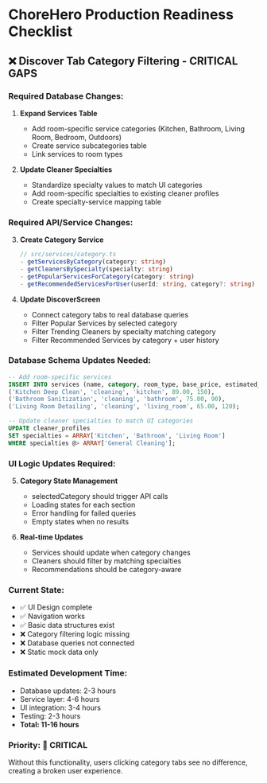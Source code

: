 # ChoreHero Production Readiness Checklist

## ❌ Discover Tab Category Filtering - CRITICAL GAPS

### Required Database Changes:
1. **Expand Services Table**
   - Add room-specific service categories (Kitchen, Bathroom, Living Room, Bedroom, Outdoors)
   - Create service subcategories table
   - Link services to room types

2. **Update Cleaner Specialties**
   - Standardize specialty values to match UI categories
   - Add room-specific specialties to existing cleaner profiles
   - Create specialty-service mapping table

### Required API/Service Changes:
3. **Create Category Service**
   ```typescript
   // src/services/category.ts
   - getServicesByCategory(category: string)
   - getCleanersBySpecialty(specialty: string) 
   - getPopularServicesForCategory(category: string)
   - getRecommendedServicesForUser(userId: string, category?: string)
   ```

4. **Update DiscoverScreen**
   - Connect category tabs to real database queries
   - Filter Popular Services by selected category
   - Filter Trending Cleaners by specialty matching category
   - Filter Recommended Services by category + user history

### Database Schema Updates Needed:
```sql
-- Add room-specific services
INSERT INTO services (name, category, room_type, base_price, estimated_duration) VALUES
('Kitchen Deep Clean', 'cleaning', 'kitchen', 89.00, 150),
('Bathroom Sanitization', 'cleaning', 'bathroom', 75.00, 90),
('Living Room Detailing', 'cleaning', 'living_room', 65.00, 120);

-- Update cleaner specialties to match UI categories
UPDATE cleaner_profiles 
SET specialties = ARRAY['Kitchen', 'Bathroom', 'Living Room'] 
WHERE specialties @> ARRAY['General Cleaning'];
```

### UI Logic Updates Required:
5. **Category State Management**
   - selectedCategory should trigger API calls
   - Loading states for each section
   - Error handling for failed queries
   - Empty states when no results

6. **Real-time Updates**
   - Services should update when category changes
   - Cleaners should filter by matching specialties
   - Recommendations should be category-aware

### Current State:
- ✅ UI Design complete
- ✅ Navigation works
- ✅ Basic data structures exist
- ❌ Category filtering logic missing
- ❌ Database queries not connected
- ❌ Static mock data only

### Estimated Development Time:
- Database updates: 2-3 hours
- Service layer: 4-6 hours  
- UI integration: 3-4 hours
- Testing: 2-3 hours
- **Total: 11-16 hours**

### Priority: 🔴 CRITICAL
Without this functionality, users clicking category tabs see no difference, creating a broken user experience. 